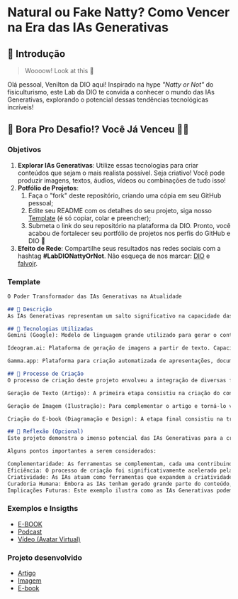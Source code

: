 # Natural ou Fake Natty? Como Vencer na Era das IAs Generativas

## 🚀 Introdução

> Woooow! Look at this 👀

Olá pessoal, Venilton da DIO aqui! Inspirado na hype _"Natty or Not"_ do fisiculturismo, este Lab da DIO te convida a conhecer o mundo das IAs Generativas, explorando o potencial dessas tendências tecnológicas incríveis!

## 🎯 Bora Pro Desafio!? Você Já Venceu 💪🤓

### Objetivos

1. **Explorar IAs Generativas**: Utilize essas tecnologias para criar conteúdos que sejam o mais realista possível. Seja criativo! Você pode produzir imagens, textos, áudios, vídeos ou combinações de tudo isso!
1. **Potfólio de Projetos**:
    1. Faça o "fork" deste repositório, criando uma cópia em seu GitHub pessoal;
    2. Edite seu README com os detalhes do seu projeto, siga nosso [Template](#template) (é só copiar, colar e preencher);
    3. Submeta o link do seu repositório na plataforma da DIO. Pronto, você acabou de fortalecer seu portfólio de projetos nos perfis do GitHub e DIO 🚀
1. **Efeito de Rede**: Compartilhe seus resultados nas redes sociais com a hashtag **#LabDIONattyOrNot**. Não esqueça de nos marcar: [DIO](https://www.linkedin.com/school/dio-makethechange) e [falvojr](https://www.linkedin.com/in/falvojr).

### Template

```markdown
O Poder Transformador das IAs Generativas na Atualidade 

## 📒 Descrição
As IAs Generativas representam um salto significativo na capacidade das máquinas de criar. Este trabalho investiga como esses modelos estão gerando conteúdo original, desde textos e imagens até música e código, impulsionando a criatividade humana e abrindo caminho para novas formas de expressão e inovação em diversos campos.

## 🤖 Tecnologias Utilizadas
Gemini (Google): Modelo de linguagem grande utilizado para gerar o conteúdo textual (artigo). Capacidades: geração de texto, compreensão de linguagem natural, resposta a perguntas, tradução, etc.

Ideogram.ai: Plataforma de geração de imagens a partir de texto. Capacidades: criação de imagens originais com base em descrições textuais, diferentes estilos artísticos, etc.

Gamma.app: Plataforma para criação automatizada de apresentações, documentos e e-books. Capacidades: diagramação automática, design de layout, formatação de texto e imagens, exportação para diferentes formatos.

## 🧐 Processo de Criação
O processo de criação deste projeto envolveu a integração de diversas ferramentas de Inteligência Artificial Generativa, cada uma especializada em um tipo de mídia, para produzir um conteúdo rico e abrangente. As etapas principais foram:

Geração de Texto (Artigo): A primeira etapa consistiu na criação do conteúdo textual principal, um artigo, utilizando o Gemini. O Gemini, como um modelo de linguagem grande desenvolvido pelo Google, foi capaz de gerar um texto coerente, informativo e adaptado ao tema central do projeto.

Geração de Imagem (Ilustração): Para complementar o artigo e torná-lo visualmente atraente, foi utilizada a plataforma Ideogram.ai. Essa ferramenta, especializada em geração de imagens a partir de prompts de texto, permitiu criar uma ilustração que representa visualmente os conceitos abordados no artigo. O processo envolveu a experimentação com diferentes prompts até se obter uma imagem que atendesse aos objetivos estéticos e comunicativos.

Criação do E-book (Diagramação e Design): A etapa final consistiu na transformação do artigo e da imagem em um e-book completo, utilizando o Gamma.app. Essa plataforma automatiza o processo de design e diagramação de e-books, permitindo a criação rápida e eficiente de um material visualmente agradável e profissional. O Gamma.app cuidou da formatação, layout, inclusão da imagem e organização do conteúdo em um formato adequado para leitura digital.

## 💭 Reflexão (Opcional)
Este projeto demonstra o imenso potencial das IAs Generativas para a criação de conteúdo diversificado e integrado. A combinação de diferentes ferramentas permitiu automatizar tarefas que antes demandariam muito tempo e esforço, como a redação de um artigo, a criação de uma ilustração e a diagramação de um e-book.

Alguns pontos importantes a serem considerados:

Complementaridade: As ferramentas se complementam, cada uma contribuindo com sua especialidade para o resultado final.
Eficiência: O processo de criação foi significativamente acelerado pela automação proporcionada pelas IAs.
Criatividade: As IAs atuam como ferramentas que expandem a criatividade humana, oferecendo novas possibilidades de expressão e comunicação.
Curadoria Humana: Embora as IAs tenham gerado grande parte do conteúdo, a curadoria humana continua sendo essencial para direcionar o processo, refinar os resultados e garantir a qualidade final do trabalho. A escolha dos prompts, a seleção da imagem e a revisão do e-book foram etapas cruciais que exigiram intervenção humana.
Implicações Futuras: Este exemplo ilustra como as IAs Generativas podem transformar o fluxo de trabalho de criadores de conteúdo, educadores, profissionais de marketing e muitas outras áreas.
```

### Exemplos e Insigths

- [E-BOOK](/exemplos/E-BOOK.md)
- [Podcast](/exemplos/PODCAST.md)
- [Vídeo (Avatar Virtual)](/exemplos/VIDEO.md)

### Projeto desenvolvido

- [Artigo](Projeto/Artigo)
- [Imagem](/Projeto/Imagem.jpg)
- [E-book](/projeto/E-book.md)



